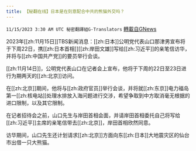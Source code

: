 ```yaml
---
title: 【秘翻在线】日本是在刻意配合中共的熊猫外交吗？
---
```

`11/15/2023 3:30 AM UTC 秘密翻譯組G-Translators` [轉載自GNews](https://gnews.org/articles/1977613)

2023年[[zh:11月15日]]TBS新闻消息：[[zh:日本]]公明党代表山口那津男宣布将于下周22日，携[[zh:日本首相]][[zh:岸田文雄]]写给[[zh:习近平]]的亲笔信访华，并将与[[zh:中国共产党]]的要员举行会谈。

[[zh:11月14日]]，公明党代表山口在记者会上宣布，他将于下周的22日至23日进行为期两天的[[zh:北京]]访问。

在[[zh:北京]]期间，他将与[[zh:政府官员]]举行会谈，并将就[[zh:东京]]电力福岛第一[[zh:核电站]]处理水排放入海问题进行交涉，希望争取到中方取消毫无根据的进口限制，以及其它限制。

在记者招待会之前，山口先生与岸田首相会面，并请岸田首相委托自己将写给[[zh:习近平]]主席的亲笔信带去[[zh:北京]]，岸田首相欣然同意。

访华期间，山口先生还计划请求[[zh:北京]]方面向东[[zh:日本]]大地震灾区的仙台市出借一只大熊猫。

